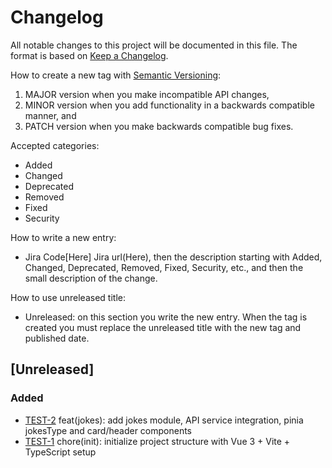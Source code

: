 # Changelog

All notable changes to this project will be documented in this file.
The format is based on [Keep a Changelog](https://keepachangelog.com/en/1.0.0/).

How to create a new tag with [Semantic Versioning](https://semver.org/spec/v2.0.0.html):

1. MAJOR version when you make incompatible API changes,
2. MINOR version when you add functionality in a backwards compatible manner, and
3. PATCH version when you make backwards compatible bug fixes.

Accepted categories:

- Added
- Changed
- Deprecated
- Removed
- Fixed
- Security

How to write a new entry:

- Jira Code[Here] Jira url(Here), then the description starting with Added, Changed, Deprecated, Removed, Fixed, Security, etc., and then the small description of the change.

How to use unreleased title:

- Unreleased: on this section you write the new entry. When the tag is created you must replace the unreleased title with the new tag and published date.

## [Unreleased]
### Added
- [TEST-2](https://skyagile.atlassian.net/browse/TEST-2) feat(jokes): add jokes module, API service integration, pinia jokesType and card/header components
- [TEST-1](https://skyagile.atlassian.net/browse/TEST-1) chore(init): initialize project structure with Vue 3 + Vite + TypeScript setup
